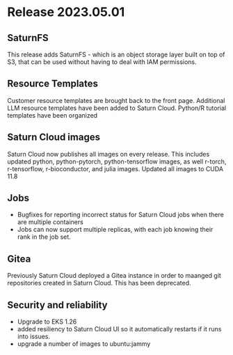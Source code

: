 # Release 2023.05.01

## SaturnFS
This release adds SaturnFS - which is an object storage layer built on top of S3, that can be used without having to deal with IAM permissions.

## Resource Templates
Customer resource templates are brought back to the front page. Additional LLM resource templates have been added to Saturn Cloud. Python/R tutorial templates have been organized

## Saturn Cloud images
Saturn Cloud now publishes all images on every release. This includes updated python, python-pytorch, python-tensorflow images, as well r-torch, r-tensorflow, r-bioconductor, and julia images. Updated all images to CUDA 11.8

## Jobs
- Bugfixes for reporting incorrect status for Saturn Cloud jobs when there are multiple containers
- Jobs can now support multiple replicas, with each job knowing their rank in the job set.

## Gitea
Previously Saturn Cloud deployed a Gitea instance in order to maanged git repositories created in Saturn Cloud. This has been deprecated.

## Security and reliability
- Upgrade to EKS 1.26
- added resiliency to Saturn Cloud UI so it automatically restarts if it runs into issues.
- upgrade a number of images to ubuntu:jammy
